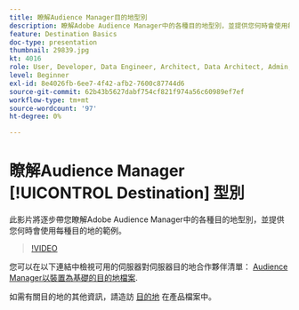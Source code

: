 ```yaml
---
title: 瞭解Audience Manager目的地型別
description: 瞭解Adobe Audience Manager中的各種目的地型別，並提供您何時會使用每種目的地的範例。
feature: Destination Basics
doc-type: presentation
thumbnail: 29839.jpg
kt: 4016
role: User, Developer, Data Engineer, Architect, Data Architect, Admin, Leader
level: Beginner
exl-id: 8e4026fb-6ee7-4f42-afb2-7600c87744d6
source-git-commit: 62b43b5627dabf754cf821f974a56c60989ef7ef
workflow-type: tm+mt
source-wordcount: '97'
ht-degree: 0%

---
```


# 瞭解Audience Manager [!UICONTROL Destination] 型別

此影片將逐步帶您瞭解Adobe Audience Manager中的各種目的地型別，並提供您何時會使用每種目的地的範例。

>[!VIDEO](https://video.tv.adobe.com/v/29839/?quality=12)

您可以在以下連結中檢視可用的伺服器對伺服器目的地合作夥伴清單： [Audience Manager以裝置為基礎的目的地檔案](https://experienceleague.adobe.com/docs/audience-manager/user-guide/features/destinations/device-based/device-based-destinations-list.html).

如需有關目的地的其他資訊，請造訪 [目的地](https://experienceleague.adobe.com/docs/audience-manager/user-guide/features/destinations/destinations.html) 在產品檔案中。
